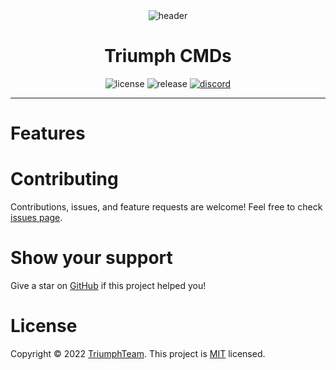 <center><img src="https://i.imgur.com/RsYXETD.png"  alt="header"/></center>

<center><h1>Triumph CMDs</h1></center>
<center>
<p>
  <img src="https://img.shields.io/github/license/TriumphTeam/triumph-cmds?color=blue&style=flat-square"  alt="license"/>
  <img src="https://img.shields.io/github/v/release/TriumphTeam/triumph-cmds?color=green&style=flat-square" alt="release">
  <a href="https://mattstudios.me/discord"><img src="https://img.shields.io/discord/493380790718038028?label=discord&style=flat-square"  alt="discord"/></a>
</p>
</center>

---

# Features


# Contributing
Contributions, issues, and feature requests are welcome!
Feel free to check [issues page](https://github.com/TriumphTeam/triumph-cmds/issues).

# Show your support
Give a star on [GitHub](https://github.com/TriumphTeam/triumph-cmds) if this project helped you!

# License
Copyright © 2022 [TriumphTeam](https://github.com/TriumphTeam).
This project is [MIT](https://github.com/TriumphTeam/triumph-cmds/blob/master/LICENSE) licensed.
